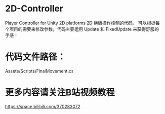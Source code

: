 # 2D-Controller
Player Controller for Unity 2D platforms
2D 横版操作控制的代码。
可以根据每个项目的需要来修改参数，代码主要运用 Update 和 FixedUpdate 来获得舒服的手感！
# 代码文件路径：
Assets/Scripts/FinalMovement.cs
# 更多内容请关注B站视频教程
https://space.bilibili.com/370283072


